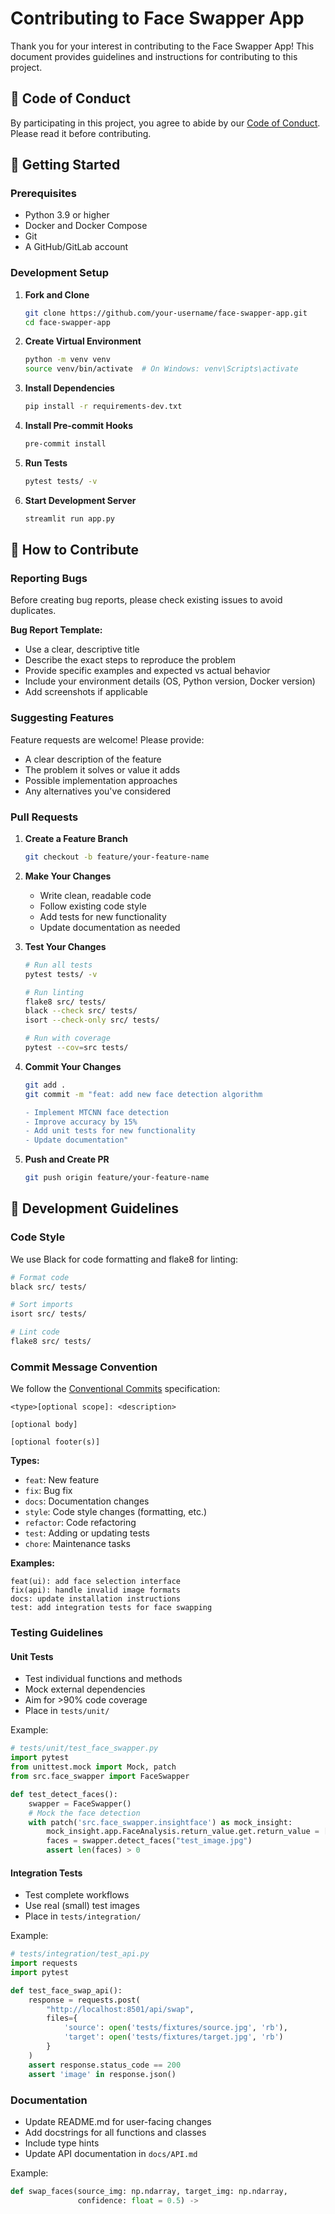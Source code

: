 # Contributing to Face Swapper App

Thank you for your interest in contributing to the Face Swapper App! This document provides guidelines and instructions for contributing to this project.

## 🤝 Code of Conduct

By participating in this project, you agree to abide by our [Code of Conduct](CODE_OF_CONDUCT.md). Please read it before contributing.

## 🚀 Getting Started

### Prerequisites

- Python 3.9 or higher
- Docker and Docker Compose
- Git
- A GitHub/GitLab account

### Development Setup

1. **Fork and Clone**
   ```bash
   git clone https://github.com/your-username/face-swapper-app.git
   cd face-swapper-app
   ```

2. **Create Virtual Environment**
   ```bash
   python -m venv venv
   source venv/bin/activate  # On Windows: venv\Scripts\activate
   ```

3. **Install Dependencies**
   ```bash
   pip install -r requirements-dev.txt
   ```

4. **Install Pre-commit Hooks**
   ```bash
   pre-commit install
   ```

5. **Run Tests**
   ```bash
   pytest tests/ -v
   ```

6. **Start Development Server**
   ```bash
   streamlit run app.py
   ```

## 📝 How to Contribute

### Reporting Bugs

Before creating bug reports, please check existing issues to avoid duplicates.

**Bug Report Template:**
- Use a clear, descriptive title
- Describe the exact steps to reproduce the problem
- Provide specific examples and expected vs actual behavior
- Include your environment details (OS, Python version, Docker version)
- Add screenshots if applicable

### Suggesting Features

Feature requests are welcome! Please provide:
- A clear description of the feature
- The problem it solves or value it adds
- Possible implementation approaches
- Any alternatives you've considered

### Pull Requests

1. **Create a Feature Branch**
   ```bash
   git checkout -b feature/your-feature-name
   ```

2. **Make Your Changes**
   - Write clean, readable code
   - Follow existing code style
   - Add tests for new functionality
   - Update documentation as needed

3. **Test Your Changes**
   ```bash
   # Run all tests
   pytest tests/ -v
   
   # Run linting
   flake8 src/ tests/
   black --check src/ tests/
   isort --check-only src/ tests/
   
   # Run with coverage
   pytest --cov=src tests/
   ```

4. **Commit Your Changes**
   ```bash
   git add .
   git commit -m "feat: add new face detection algorithm
   
   - Implement MTCNN face detection
   - Improve accuracy by 15%
   - Add unit tests for new functionality
   - Update documentation"
   ```

5. **Push and Create PR**
   ```bash
   git push origin feature/your-feature-name
   ```

## 🎯 Development Guidelines

### Code Style

We use Black for code formatting and flake8 for linting:

```bash
# Format code
black src/ tests/

# Sort imports
isort src/ tests/

# Lint code
flake8 src/ tests/
```

### Commit Message Convention

We follow the [Conventional Commits](https://conventionalcommits.org/) specification:

```
<type>[optional scope]: <description>

[optional body]

[optional footer(s)]
```

**Types:**
- `feat`: New feature
- `fix`: Bug fix
- `docs`: Documentation changes
- `style`: Code style changes (formatting, etc.)
- `refactor`: Code refactoring
- `test`: Adding or updating tests
- `chore`: Maintenance tasks

**Examples:**
```
feat(ui): add face selection interface
fix(api): handle invalid image formats
docs: update installation instructions
test: add integration tests for face swapping
```

### Testing Guidelines

#### Unit Tests
- Test individual functions and methods
- Mock external dependencies
- Aim for >90% code coverage
- Place in `tests/unit/`

Example:
```python
# tests/unit/test_face_swapper.py
import pytest
from unittest.mock import Mock, patch
from src.face_swapper import FaceSwapper

def test_detect_faces():
    swapper = FaceSwapper()
    # Mock the face detection
    with patch('src.face_swapper.insightface') as mock_insight:
        mock_insight.app.FaceAnalysis.return_value.get.return_value = [Mock()]
        faces = swapper.detect_faces("test_image.jpg")
        assert len(faces) > 0
```

#### Integration Tests
- Test complete workflows
- Use real (small) test images
- Place in `tests/integration/`

Example:
```python
# tests/integration/test_api.py
import requests
import pytest

def test_face_swap_api():
    response = requests.post(
        "http://localhost:8501/api/swap",
        files={
            'source': open('tests/fixtures/source.jpg', 'rb'),
            'target': open('tests/fixtures/target.jpg', 'rb')
        }
    )
    assert response.status_code == 200
    assert 'image' in response.json()
```

### Documentation

- Update README.md for user-facing changes
- Add docstrings for all functions and classes
- Include type hints
- Update API documentation in `docs/API.md`

Example:
```python
def swap_faces(source_img: np.ndarray, target_img: np.ndarray, 
               confidence: float = 0.5) ->
